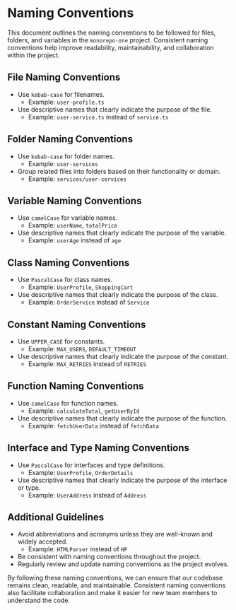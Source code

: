 # Naming Conventions

This document outlines the naming conventions to be followed for files, folders, and variables in the `monorepo-one` project. Consistent naming conventions help improve readability, maintainability, and collaboration within the project.

## File Naming Conventions

- Use `kebab-case` for filenames.
  - Example: `user-profile.ts`
- Use descriptive names that clearly indicate the purpose of the file.
  - Example: `user-service.ts` instead of `service.ts`

## Folder Naming Conventions

- Use `kebab-case` for folder names.
  - Example: `user-services`
- Group related files into folders based on their functionality or domain.
  - Example: `services/user-services`

## Variable Naming Conventions

- Use `camelCase` for variable names.
  - Example: `userName`, `totalPrice`
- Use descriptive names that clearly indicate the purpose of the variable.
  - Example: `userAge` instead of `age`

## Class Naming Conventions

- Use `PascalCase` for class names.
  - Example: `UserProfile`, `ShoppingCart`
- Use descriptive names that clearly indicate the purpose of the class.
  - Example: `OrderService` instead of `Service`

## Constant Naming Conventions

- Use `UPPER_CASE` for constants.
  - Example: `MAX_USERS`, `DEFAULT_TIMEOUT`
- Use descriptive names that clearly indicate the purpose of the constant.
  - Example: `MAX_RETRIES` instead of `RETRIES`

## Function Naming Conventions

- Use `camelCase` for function names.
  - Example: `calculateTotal`, `getUserById`
- Use descriptive names that clearly indicate the purpose of the function.
  - Example: `fetchUserData` instead of `fetchData`

## Interface and Type Naming Conventions

- Use `PascalCase` for interfaces and type definitions.
  - Example: `UserProfile`, `OrderDetails`
- Use descriptive names that clearly indicate the purpose of the interface or type.
  - Example: `UserAddress` instead of `Address`

## Additional Guidelines

- Avoid abbreviations and acronyms unless they are well-known and widely accepted.
  - Example: `HTMLParser` instead of `HP`
- Be consistent with naming conventions throughout the project.
- Regularly review and update naming conventions as the project evolves.

By following these naming conventions, we can ensure that our codebase remains clean, readable, and maintainable. Consistent naming conventions also facilitate collaboration and make it easier for new team members to understand the code.

